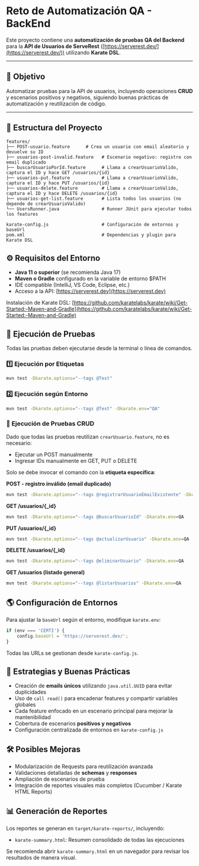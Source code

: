# Reto de Automatización QA - BackEnd

Este proyecto contiene una **automatización de pruebas QA del Backend** para la **API de Usuarios de ServeRest** ([https://serverest.dev/](https://serverest.dev/)) utilizando **Karate DSL**.

---

## 🎯 Objetivo

Automatizar pruebas para la API de usuarios, incluyendo operaciones **CRUD** y escenarios positivos y negativos, siguiendo buenas prácticas de automatización y reutilización de código.

---

## 📁 Estructura del Proyecto

```
features/
├── POST-usuario.feature      # Crea un usuario con email aleatorio y devuelve su ID
├── usuarios-post-invalid.feature   # Escenario negativo: registro con email duplicado
├── buscarUsuarioPorId.feature      # Llama a crearUsuarioValido, captura el ID y hace GET /usuarios/{id}
├── usuarios-put.feature            # Llama a crearUsuarioValido, captura el ID y hace PUT /usuarios/{id}
├── usuarios-delete.feature         # Llama a crearUsuarioValido, captura el ID y hace DELETE /usuarios/{id}
├── usuarios-get-list.feature       # Lista todos los usuarios (no depende de crearUsuarioValido)
└── UsersRunner.java                # Runner JUnit para ejecutar todos los features

karate-config.js                    # Configuración de entornos y baseUrl
pom.xml                             # Dependencias y plugin para Karate DSL
```
## ⚙️ Requisitos del Entorno

* **Java 11 o superior** (se recomienda Java 17)
* **Maven o Gradle** configurado en la variable de entorno \$PATH
* IDE compatible (IntelliJ, VS Code, Eclipse, etc.)
* Acceso a la API: [https://serverest.dev](https://serverest.dev)

Instalación de Karate DSL:
[https://github.com/karatelabs/karate/wiki/Get-Started:-Maven-and-Gradle](https://github.com/karatelabs/karate/wiki/Get-Started:-Maven-and-Gradle)

## 🧪 Ejecución de Pruebas

Todas las pruebas deben ejecutarse desde la terminal o línea de comandos.

### 1️⃣ Ejecución por Etiquetas

```bash
mvn test -Dkarate.options="--tags @Test"
```

### 2️⃣ Ejecución según Entorno

```bash
mvn test -Dkarate.options="--tags @Test" -Dkarate.env="QA"
```

### 🧪 Ejecución de Pruebas CRUD

Dado que todas las pruebas reutilizan `crearUsuario.feature`, no es necesario:

* Ejecutar un POST manualmente
* Ingresar IDs manualmente en GET, PUT o DELETE

Solo se debe invocar el comando con la **etiqueta específica**:

**POST - registro inválido (email duplicado)**

```bash
mvn test -Dkarate.options="--tags @registrarUsuarioEmailExistente" -Dkarate.env=QA
```

**GET /usuarios/{\_id}**

```bash
mvn test -Dkarate.options="--tags @buscarUsuarioId" -Dkarate.env=QA
```

**PUT /usuarios/{\_id}**

```bash
mvn test -Dkarate.options="--tags @actualizarUsuario" -Dkarate.env=QA
```

**DELETE /usuarios/{\_id}**

```bash
mvn test -Dkarate.options="--tags @eliminarUsuario" -Dkarate.env=QA
```

**GET /usuarios (listado general)**

```bash
mvn test -Dkarate.options="--tags @listarUsuarios" -Dkarate.env=QA
```

## 🌎 Configuración de Entornos

Para ajustar la `baseUrl` según el entorno, modifique `karate.env`:

```javascript
if (env === 'CERTI') {
    config.baseUrl = 'https://serverest.dev/';
}
```

Todas las URLs se gestionan desde `karate-config.js`.

## 🎯 Estrategias y Buenas Prácticas

* Creación de **emails únicos** utilizando `java.util.UUID` para evitar duplicidades
* Uso de `call read()` para encadenar features y compartir variables globales
* Cada feature enfocado en un escenario principal para mejorar la mantenibilidad
* Cobertura de escenarios **positivos y negativos**
* Configuración centralizada de entornos en `karate-config.js`

## 🛠 Posibles Mejoras

* Modularización de Requests para reutilización avanzada
* Validaciones detalladas de **schemas** y **responses**
* Ampliación de escenarios de prueba
* Integración de reportes visuales más completos (Cucumber / Karate HTML Reports)

## 📊 Generación de Reportes

Los reportes se generan en `target/karate-reports/`, incluyendo:

* `karate-summary.html`: Resumen consolidado de todas las ejecuciones

Se recomienda abrir `karate-summary.html` en un navegador para revisar los resultados de manera visual.